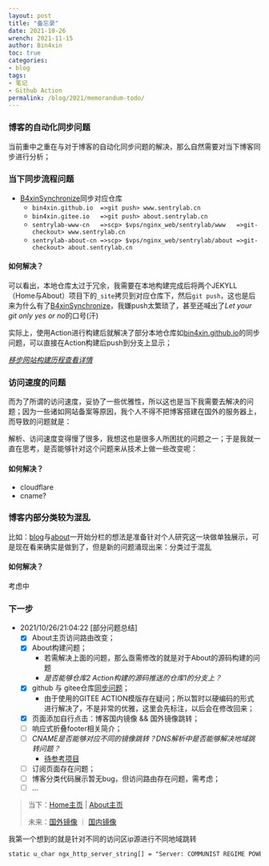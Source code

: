 ```yaml
---
layout: post
title: "备忘录"
date: 2021-10-26
wrench: 2021-11-15
author: Bin4xin
toc: true
categories:
- blog
tags:
- 笔记
- Github Action
permalink: /blog/2021/memorandum-todo/
---
```



### 博客的自动化同步问题

当前重中之重在与对于博客的自动化同步问题的解决，那么自然需要对当下博客同步进行分析；

### 当下同步流程问题

- [B4xinSynchronize]({{site.githubAccess}}/B4xinSynchronize)同步对应仓库
	- `bin4xin.github.io  =>git push> www.sentrylab.cn`
	- `bin4xin.gitee.io   =>git push> about.sentrylab.cn`
	- `sentrylab-www-cn   =>scp> $vps/nginx_web/sentrylab/www   =>git-checkout> www.sentrylab.cn`
	- `sentrylab-about-cn =>scp> $vps/nginx_web/sentrylab/about =>git-checkout> about.sentrylab.cn`

#### 如何解决？

可以看出，本地仓库太过于冗余，我需要在本地构建完成后将两个JEKYLL（Home与About）项目下的`_site`拷贝到对应仓库下，然后`git push`，这也是后来为什么有了[B4xinSynchronize]({{site.githubAccess}}/B4xinSynchronize)，我嫌push太繁琐了，甚至还喊出了*Let your git only yes or no*的口号(汗)

实际上，使用Action进行构建后就解决了部分本地仓库如[bin4xin.github.io]({{site.githubAccess}}/bin4xin.github.io)的同步问题，可以直接在Action构建后push到分支上显示；

[*移步网站构建历程查看详情*]({{site.githubAccess}}/bin4xin.github.io/blob/main/CHANGELOG.md)

### 访问速度的问题

而为了所谓的访问速度，妥协了一些优雅性，所以这也是当下我需要去解决的问题；因为一些诸如网站备案等原因，我个人不得不把博客搭建在国外的服务器上，而导致的问题就是：

解析、访问速度变得慢了很多，我想这也是很多人所困扰的问题之一；于是我就一直在思考，是否能够针对这个问题来从技术上做一些改变呢：

#### 如何解决？

- cloudflare
- cname?

### 博客内部分类较为混乱

比如：[blog](/blog)与[about](/about)一开始分栏的想法是准备针对个人研究这一块做单独展示，可是现在看来确实是做到了，但是新的问题涌现出来：分类过于混乱

#### 如何解决？

考虑中

### 下一步

- 2021/10/26/21:04:22 [部分问题总结]
    - [x] About主页访问路由改变；
    - [x] About构建问题；
        - 若需解决上面的问题，那么亟需修改的就是对于About的源码构建的问题
        - *是否能够仓库2 Action构建的源码推送的仓库1的分支上？*
    - [x] github 与 gitee仓库[同步问题]({{site.githubAccess}}/{{site.githubRepos}}/blob/main/.github/workflows/deploy.yml}})；
        - 由于使用的GITEE ACTION模版存在疑问；所以暂时以硬编码的形式进行解决了，不是非常的优雅，这里会先标注，以后会在修改回来；
    - [x] 页面添加自行点击：博客国内镜像 && 国外镜像跳转；
    - [ ] 响应式折叠footer相关简介；
    - [ ] *CNAME是否能够对应不同的镜像跳转？DNS解析中是否能够解决地域跳转问题？*
        - [待参考项目](https://github.com/antvis/G2/blob/gh-pages/CNAME)
    - [ ] 订阅页面存在问题；
    - [ ] 博客分类代码展示暂无bug，但访问路由存在问题，需考虑；
    - [ ] ...

> 当下：[Home主页]({{site.githubIO}}) | [About主页]({{site.giteeIO}})
>
> 未来：[国外镜像]({{site.githubIO}}/about) ｜ [国内镜像]({{site.giteeIO}}/about)

我第一个想到的就是针对不同的访问区ip源进行不同地域跳转

```xml
static u_char ngx_http_server_string[] = "Server: COMMUNIST REGIME POWER SUPREME" CRLF;
```

